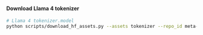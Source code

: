 #### Download Llama 4 tokenizer
```bash
# Llama 4 tokenizer.model
python scripts/download_hf_assets.py --assets tokenizer --repo_id meta-llama/Llama-4-Scout-17B-16E --hf_token=...
```
